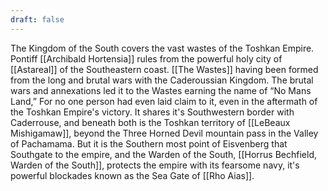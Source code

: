 ```yaml
---
draft: false
---
```

The Kingdom of the South covers the vast wastes of the Toshkan Empire. Pontiff [[Archibald Hortensia]] rules from the powerful holy city of [[Astareal]] of the Southeastern coast. [[The Wastes]] having been formed from the long and brutal wars with the Caderoussian Kingdom. The brutal wars and annexations led it to the Wastes earning the name of “No Mans Land,” For no one person had even laid claim to it, even in the aftermath of the Toshkan Empire's victory. It shares it's Southwestern border with Caderrouse, and beneath both is the Toshkan territory of [[LeBeaux Mishigamaw]], beyond the Three Horned Devil mountain pass in the Valley of Pachamama. But it is the Southern most point of Eisvenberg that Southgate to the empire, and the Warden of the South, [[Horrus Bechfield, Warden of the South]], protects the empire with its fearsome navy, it's powerful blockades known as the Sea Gate of [[Rho Aias]].